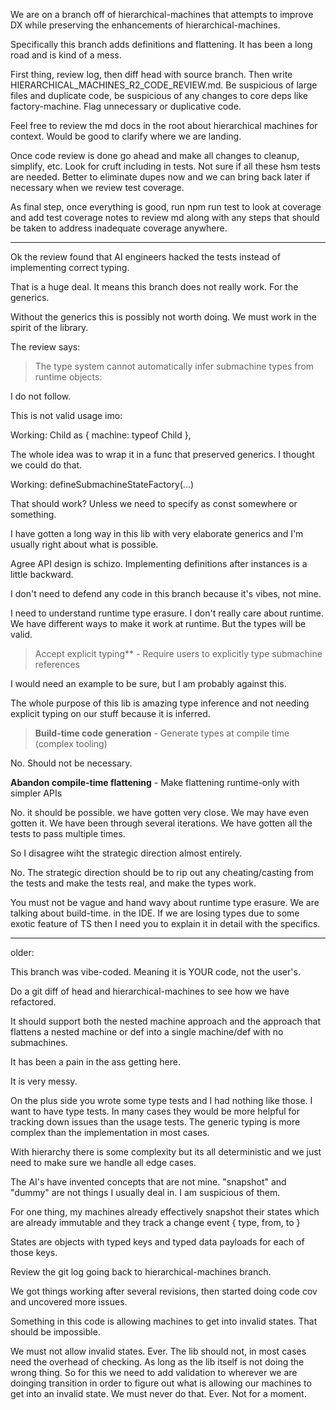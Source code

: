 We are on a branch off of hierarchical-machines that attempts to improve DX while preserving the enhancements of hierarchical-machines.

Specifically this branch adds definitions and flattening. It has been a long road and is kind of a mess.

First thing, review log, then diff head with source branch. Then write HIERARCHICAL_MACHINES_R2_CODE_REVIEW.md. Be suspicious of large files and duplicate code, be suspicious of any changes to core deps like factory-machine. Flag unnecessary or duplicative code.

Feel free to review the md docs in the root about hierarchical machines for context. Would be good to clarify where we are landing. 

Once code review is done go ahead and make all changes to cleanup, simplify, etc. Look for cruft including in tests. Not sure if all these hsm tests are needed. Better to eliminate dupes now and we can bring back later if necessary when we review test coverage.

As final step, once everything is good, run npm run test to look at coverage and add test coverage notes to review md along with any steps that should be taken to address inadequate coverage anywhere. 

---

Ok the review found that AI engineers hacked the tests instead of implementing correct typing.

That is a huge deal. It means this branch does not really work. For the generics.

Without the generics this is possibly not worth doing. We must work in the spirit of the library.

The review says:

> The type system cannot automatically infer submachine types from runtime objects:

I do not follow. 

This is not valid usage imo:

Working: Child as { machine: typeof Child },


The whole idea was to wrap it in a func that preserved generics. I thought we could do that.

Working: defineSubmachineStateFactory(...)

That should work? Unless we need to specify as const somewhere or something.

I have gotten a long way in this lib with very elaborate generics and I'm usually right about what is possible.

Agree API design is schizo. Implementing definitions after instances is a little backward.

I don't need to defend any code in this branch because it's vibes, not mine.

I need to understand runtime type erasure. I don't really care about runtime. We have different ways to make it work at runtime. But the types will be valid.

> Accept explicit typing** - Require users to explicitly type submachine references

I would need an example to be sure, but I am probably against this. 

The whole purpose of this lib is amazing type inference and not needing explicit typing on our stuff because it is inferred.

> **Build-time code generation** - Generate types at compile time (complex tooling)

No. Should not be necessary.

**Abandon compile-time flattening** - Make flattening runtime-only with simpler APIs

No. it should be possible. we have gotten very close. We may have even gotten it. We have been through several iterations. We have gotten all the tests to pass multiple times. 

So I disagree wiht the strategic direction almost entirely.


No. The strategic direction should be to rip out any cheating/casting from the tests and make the tests real, and make the types work.

You must not be vague and hand wavy about runtime type erasure. We are talking about build-time. in the IDE. If we are losing types due to some exotic feature of TS then I need you to explain it in detail with the specifics.


---

older:

This branch was vibe-coded. Meaning it is YOUR code, not the user's.

Do a git diff of head and hierarchical-machines to see how we have refactored.

It should support both the nested machine approach and the approach
that flattens a nested machine or def into a single machine/def with no submachines.

It has been a pain in the ass getting here. 

It is very messy.

On the plus side you wrote some type tests and I had nothing like those. I want to have type tests. In many cases they would be more helpful for tracking down issues than the usage tests. The generic typing is more complex than the implementation in most cases.

With hierarchy there is some complexity but its all deterministic and we just need to make sure we handle all edge cases.

The AI's have invented concepts that are not mine. "snapshot" and "dummy" are not things I usually deal in. I am suspicious of them.

For one thing, my machines already effectively snapshot their states which are already immutable and they track a change event { type, from, to }

States are objects with typed keys and typed data payloads for each of those keys.

Review the git log going back to hierarchical-machines branch.

We got things working after several revisions, then started doing code cov and uncovered more issues.


Something in this code is allowing machines to get into invalid states. That should be impossible.

We must not allow invalid states. Ever. The lib should not, in most cases need the overhead of checking. As long as the lib itself is not doing the wrong thing. So for this we need to add validation to wherever we are doinging transition in order to figure out what is allowing our machines to get into an invalid state. We must never do that. Ever. Not for a moment.


